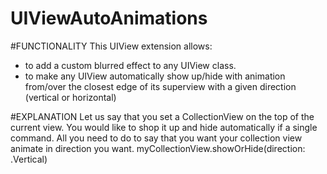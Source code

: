 # UIViewAutoAnimations

#FUNCTIONALITY
This UIView extension allows:
- to add a custom blurred effect to any UIView class.
- to make any UIView automatically show up/hide with animation from/over the closest edge of its superview with a given direction (vertical or horizontal)

#EXPLANATION
Let us say that you set a CollectionView on the top of the current view. You would like to shop it up and hide automatically if a single command. All you need to do to say that you want your collection view animate in direction you want.
myCollectionView.showOrHide(direction: .Vertical)
